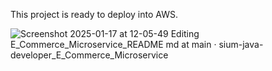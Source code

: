 This project is ready to deploy into AWS.

![Screenshot 2025-01-17 at 12-05-49 Editing E_Commerce_Microservice_README md at main · sium-java-developer_E_Commerce_Microservice](https://github.com/user-attachments/assets/aef40cf9-4ea2-4852-8466-b8c2d655ad02)
